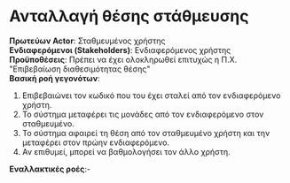 # Ανταλλαγή θέσης στάθμευσης

**Πρωτεύων Actor**: Σταθμευμένος χρήστης  
**Ενδιαφερόμενοι (Stakeholders)**: Ενδιαφερόμενος χρήστης  
**Προϋποθέσεις**: Πρέπει να έχει ολοκληρωθεί επιτυχώς η Π.Χ. "Επιβεβαίωση διαθεσιμότητας θέσης"  
**Βασική ροή γεγονότων**:  
1) Επιβεβαιώνει τον κωδικό που του έχει σταλεί από τον ενδιαφερόμενο χρήστη.
2) Το σύστημα μεταφέρει τις μονάδες από τον ενδιαφερόμενο στον σταθμευμένο.     
3) Το σύστημα αφαιρεί τη θέση από τον σταθμευμένο χρήστη και την μεταφέρει στον πρώην ενδιαφερόμενο.  
4) Αν επιθυμεί, μπορεί να βαθμολογήσει τον άλλο χρήστη. 

**Εναλλακτικές ροές**:-  
